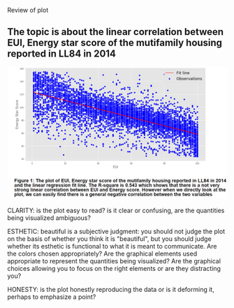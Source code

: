 
Review of plot 

## The topic is about the linear correlation between EUI, Energy star score of the mutifamily housing reported in LL84 in 2014

![alt text](https://github.com/MariumS/PUI2017_cz1605/blob/master/HW8_cz1605/plot.png)

CLARITY: is the plot easy to read? is it clear or confusing, are the quantities being visualized ambiguous?

ESTHETIC: beautiful is a subjective judgment: you should not judge the plot on the basis of whether you think it is "beautiful", but you should judge whether its esthetic is functional to what it is meant to communicate. Are the colors chosen appropriately? Are the graphical elements used appropriate to represent the quantities being visualized? Are the graphical choices allowing you to focus on the right elements or are they distracting you?

HONESTY: is the plot honestly reproducing the data or is it deforming it, perhaps to emphasize a point?
